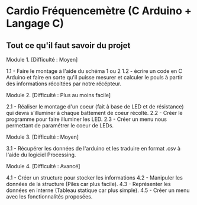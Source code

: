 # Cardio Fréquencemètre (C Arduino + Langage C)
## Tout ce qu'il faut savoir du projet

Module 1. [Difficulté : Moyen]

1.1 - Faire le montage à l'aide du schéma 1 ou 2
1.2 - écrire un code en C Arduino et faire en sorte qu'il puisse mesurer et calculer le pouls à partir des informations récoltées par notre récépteur.

Module 2. [Difficulté : Plus au moins facile]

2.1 - Réaliser le montage d'un coeur (fait à base de LED et de résistance) qui devra s'illuminer à chaque battement de coeur récolté.
2.2 - Créer le programme pour faire illuminer les LED.
2.3 - Créer un menu nous permettant de paramétrer le coeur de LEDs.

Module 3. [Difficulté : Moyen]

3.1 - Récupérer les données de l'arduino et les traduire en format .csv à l'aide du logiciel Processing.

Module 4. [Difficulté : Avancé]

4.1 - Créer un structure pour stocker les informations
4.2 - Manipuler les données de la structure (Piles car plus facile).
4.3 - Représenter les données en interne (Tableau statique car plus simple).
4.5 - Créer un menu avec les fonctionnalités proposées.
